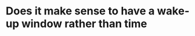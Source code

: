 # Does it make sense to have a wake-up window rather than time
<!-- #p1 #Life -->

<!-- {BearID:DEEC4B52-9D03-4AC0-9CA0-D1BBC6ED66AB-33067-00000143738D9245} -->

